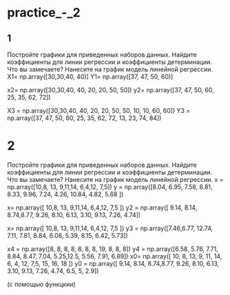 # practice_-_2

## 1
Постройте графики для приведенных наборов данных. Найдите коэффициенты для линии регрессии и коэффициенты детерминации. Что вы замечаете? Нанесите на график модель линейной регрессии.
X1= np.array([30,30,40, 40)]
Y1= np.array([37, 47, 50, 60)]    

x2= np.array([30,30,40, 40, 20, 20, 50, 50]) 
y2= np.array([37, 47, 50, 60, 25, 35, 62, 72]) 
 
X3 = np.array([30,30,40, 40, 20, 20, 50, 50, 10, 10, 60, 60]) 
Y3 = np.array([37, 47, 50, 60, 25, 35, 62, 72, 13, 23, 74, 84])

# 2
Постройте графики для приведенных наборов данных. Найдите коэффициенты для линии регрессии и коэффициенты детерминации. Что вы замечаете? Нанесите на график модель линейной регрессии.
x = np.array([10,8, 13, 9,11,14, 6,4,12, 7,5])
y = np.array([8.04, 6.95, 7.58, 8.81, 8.33, 9.96, 7.24, 4.26, 10.84, 4.82, 5.68 ])
 
x= np.array([ 10,8, 13, 9,11,14, 6,4,12, 7,5 ])
y2 = np.array([ 9.14, 8.14, 8.74,8.77, 9.26, 8.10, 6.13, 3.10, 9.13, 7.26, 4.74])
 
x= np.array([ 10,8, 13, 9,11,14, 6,4,12, 7,5 ])
y3 = np.array([7.46,6.77, 12.74, 7.11, 7.81, 8.84, 6.08, 5.39, 8.15, 6.42, 5.73])
 
x4 = np.array([8, 8, 8, 8, 8, 8, 8, 19, 8, 8, 8])
y4 = np.array([6.58, 5.76, 7.71, 8.84, 8.47, 7.04, 5.25,12.5, 5.56, 7.91, 6.89])
x0= np.array([ 10, 8, 13, 9, 11, 14, 6, 4, 12, 7,5,  15, 16, 18 ])
y0 = np.array([ 9.14, 8.14, 8.74,8.77, 9.26, 8.10, 6.13, 3.10, 9.13, 7.26, 4.74, 6.5, 5, 2.9])

(с помощью функцкии)
